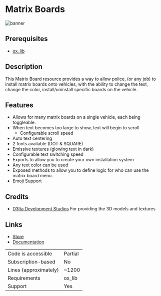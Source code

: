 # Matrix Boards

![banner](matrix_banner_single.png)

## Prerequisites

- [ox_lib](https://overextended.dev/ox_lib)

## Description

This Matrix Board resource provides a way to allow police, (or any job) to install matrix boards onto vehicles, with the
ability to change the text, change the color, install/uninstall specific boards on the vehicle.

## Features

- Allows for many matrix boards on a single vehicle, each being toggleable.
- When text becomes too large to show, text will begin to scroll
    - Configurable scroll speed
- Auto text centering
- 2 fonts available (DOT & SQUARE)
- Emissive textures (glowing text in dark)
- Configurable text switching speed
- Exports to allow you to create your own installation system
- Any text color can be used
- Exposed methods to allow you to define logic for who can use the matrix board menu.
- Emoji Support

## Credits

- [D3lta Development Studios](https://discord.gg/5juPxXNZ8t) For providing the 3D models and textures

## Links

- [Store](https://fivem.x3.dev)
- [Documentation](https://docs.fivem.x3.dev/matrixboards.html)

|                       |         |
|-----------------------|---------|
| Code is accessible    | Partial |
| Subscription-based    | No      |
| Lines (approximately) | ~1200   |
| Requirements          | ox_lib  |
| Support               | Yes     |
